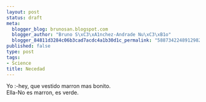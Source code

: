 ```yaml
--- 
layout: post
status: draft
meta: 
  blogger_blog: brunosan.blogspot.com
  blogger_author: "Bruno S\xC3\xA1nchez-Andrade Nu\xC3\xB1o"
  blogger_84811d3284c06b3cad7acdc4a1b30d1c_permalink: "5887342248912982658"
published: false
type: post
tags: 
- Science
title: Necedad
---
```

Yo :-hey, que vestido marron mas bonito.<br />Ella-No es marron, es verde.
